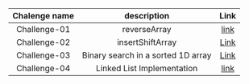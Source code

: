 

| Chalenge name 	| description 	| Link 	|   	
|:-------------:	|:-----------:	|:----:	|	
|    Challenge-01           	|  reverseArray       |     [ link](https://github.com/Mohd-saqr/data-structures-and-algorithms/tree/main/Java/Challenge-01)   	|   		
|        Challenge-02        	|       insertShiftArray      	|   [Link](https://github.com/Mohd-saqr/data-structures-and-algorithms/blob/main/Java/Challenge-02/Reademe.md)   	|   	
|          Challenge-03      	|Binary search in a sorted 1D array|      	[Link](https://github.com/Mohd-saqr/data-structures-and-algorithms/blob/main/Java/Challenge-03) 
|    Challenge-04           	|  Linked List Implementation      |     [ link](https://github.com/Mohd-saqr/data-structures-and-algorithms/tree/main/Java/Challenge-04) | 
